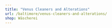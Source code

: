 ```yaml
---
title: "Venus Cleaners and Alterations"
url: /baltimore/venus-cleaners-and-alterations/
shop: Wäscherei
---
```


